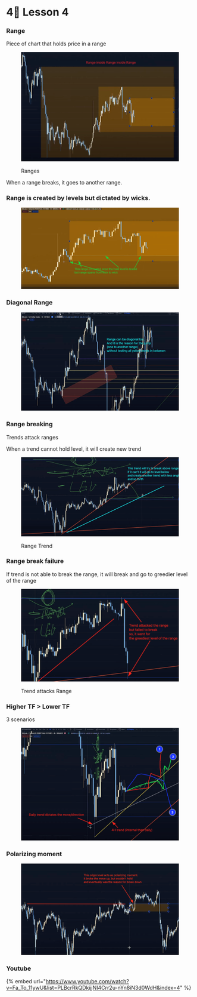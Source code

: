# 4⃣ Lesson 4

### Range

Piece of chart that holds price in a range

<figure><img src="../../.gitbook/assets/image (7) (1).png" alt=""><figcaption><p>Ranges</p></figcaption></figure>

When a range breaks, it goes to another range.

### Range is created by levels but dictated by wicks.

<figure><img src="../../.gitbook/assets/image (3) (1).png" alt=""><figcaption></figcaption></figure>

### Diagonal Range

<figure><img src="../../.gitbook/assets/image (5) (1).png" alt=""><figcaption></figcaption></figure>

### Range breaking

Trends attack ranges

When a trend cannot hold level, it will create new trend

<figure><img src="../../.gitbook/assets/image (3).png" alt=""><figcaption><p>Range Trend</p></figcaption></figure>

### Range break failure

If trend is not able to break the range, it will break and go to greedier level of the range

<figure><img src="../../.gitbook/assets/image (8).png" alt=""><figcaption><p>Trend attacks Range</p></figcaption></figure>

### Higher TF > Lower TF

3 scenarios

<figure><img src="../../.gitbook/assets/image (9).png" alt=""><figcaption></figcaption></figure>

### Polarizing moment

<figure><img src="../../.gitbook/assets/image (20).png" alt=""><figcaption></figcaption></figure>



### Youtube

{% embed url="https://www.youtube.com/watch?v=Fa_To_11ywU&list=PLBcrRkQDkijjNI4Crr2u-nYn8iN3d0WdH&index=4" %}
